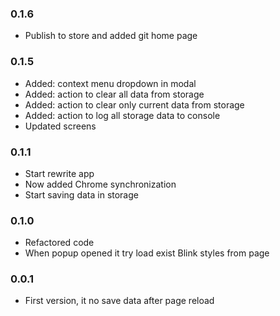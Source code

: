 ### 0.1.6
  * Publish to store and added git home page
### 0.1.5
  * Added: context menu dropdown in modal
  * Added: action to clear all data from storage
  * Added: action to clear only current data from storage
  * Added: action to log all storage data to console
  * Updated screens
### 0.1.1
  * Start rewrite app
  * Now added Chrome synchronization
  * Start saving data in storage
### 0.1.0
  * Refactored code
  * When popup opened it try load exist Blink styles from page
### 0.0.1
  * First version, it no save data after page reload